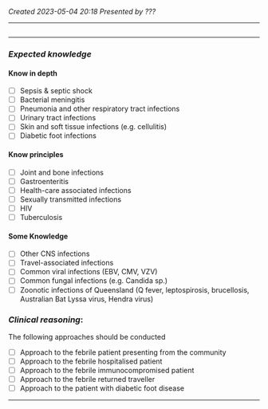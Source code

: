 *Created 2023-05-04 20:18*
*Presented by ???*

---
```toc
```
---

### *Expected knowledge*
#### Know in depth
- [ ] Sepsis & septic shock
- [ ] Bacterial meningitis
- [ ] Pneumonia and other respiratory tract infections
- [ ] Urinary tract infections
- [ ] Skin and soft tissue infections (e.g. cellulitis)
- [ ] Diabetic foot infections

#### Know principles
- [ ] Joint and bone infections
- [ ] Gastroenteritis
- [ ] Health-care associated infections
- [ ] Sexually transmitted infections
- [ ] HIV
- [ ] Tuberculosis

#### Some Knowledge
- [ ] Other CNS infections
- [ ] Travel-associated infections
- [ ] Common viral infections (EBV, CMV, VZV)
- [ ] Common fungal infections (e.g. Candida sp.)
- [ ] Zoonotic infections of Queensland (Q fever, leptospirosis, brucellosis, Australian Bat Lyssa virus, Hendra virus)

### *Clinical reasoning*:
The following approaches should be conducted
- [ ] Approach to the febrile patient presenting from the community
- [ ] Approach to the febrile hospitalised patient
- [ ] Approach to the febrile immunocompromised patient
- [ ] Approach to the febrile returned traveller
- [ ] Approach to the patient with diabetic foot disease

---